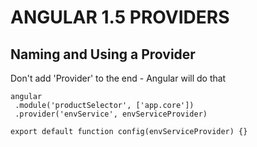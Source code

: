 # ANGULAR 1.5 PROVIDERS

## Naming and Using a Provider
Don't add 'Provider' to the end - Angular will do that
```
angular
 .module('productSelector', ['app.core'])
 .provider('envService', envServiceProvider)

export default function config(envServiceProvider) {}
```
